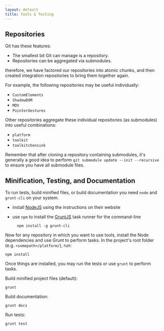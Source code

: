 ```yaml
---
layout: default
title: Tools & Testing
---
```


## Repositories 

Git has these features:

* The smallest bit Git can manage is a repository.
* Repositories can be aggregated via submodules.

therefore, we have factored our repositories into atomic chunks, and then created
integration repositories to bring them together again.

For example, the following repositories may be useful individually:

* `CustomElements`
* `ShadowDOM`
* `MDV`
* `PointerGestures`

Other repositories aggregate these individual repositories (as submodules) into useful combinations:

* `platform`
* `toolkit`
* `toolkitchensink`

<p class="alert">
Remember that after cloning a repository containing submodules, it's generally a good idea to perform
<code>git submodule update --init --recursive</code> to ensure you have all submodule files.
</p>

##  Minification, Testing, and Documentation

To run tests, build minified files, or build documentation you need `node` and
`grunt-cli` on your system.

* install [NodeJS](http://nodejs.org) using the instructions on their website
* use `npm` to install the [GruntJS](http://gruntjs.com) task runner for the command-line
	
		npm install -g grunt-cli

Now for any repository in which you want to use tools, install the Node dependencies
and use Grunt to perform tasks. In the project's root folder (e.g. `<somepath>/platform/`), run:

    npm install


Once things are installed, you may run the tests or use `grunt` to perform tasks.

Build minified project files (default):

    grunt

Build documentation:

    grunt docs
    
Run tests:

    grunt test
